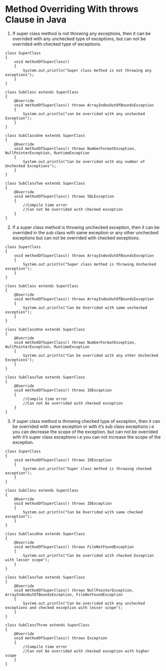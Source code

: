 # Method Overriding With throws Clause in Java

1) If super class method is not throwing any exceptions, then it can be overrided with any unchecked type of exceptions, but can not be overrided with checked type of exceptions.

```
class SuperClass
{
    void methodOfSuperClass()
    {
        System.out.println("Super class method is not throwing any exceptions");
    }
}
 
class SubClass extends SuperClass
{
    @Override
    void methodOfSuperClass() throws ArrayIndexOutOfBoundsException
    {
        System.out.println("can be overrided with any unchecked Exception");
    }
}
 
class SubClassOne extends SuperClass
{
    @Override
    void methodOfSuperClass() throws NumberFormatException, NullPointerException, RuntimeException
    {
        System.out.println("Can be overrided with any number of Unchecked Exceptions");
    }
}
 
class SubClassTwo extends SuperClass
{
    @Override
    void methodOfSuperClass() throws SQLException
    {
        //Compile time error
        //Can not be overrided with checked exception
    }
}
```

2) If a super class method is throwing unchecked exception, then it can be overrided in the sub class with same exception or any other unchecked exceptions but can not be overrided with checked exceptions.

```
class SuperClass
{
    void methodOfSuperClass() throws ArrayIndexOutOfBoundsException
    {
        System.out.println("Super class method is throwing Unchecked exception");
    }
}
 
class SubClass extends SuperClass
{
    @Override
    void methodOfSuperClass() throws ArrayIndexOutOfBoundsException
    {
        System.out.println("Can be Overrided with same unchecked exception");
    }
}
 
class SubClassOne extends SuperClass
{
    @Override
    void methodOfSuperClass() throws NumberFormatException, NullPointerException, RuntimeException
    {
        System.out.println("Can be overrided with any other Unchecked Exceptions");
    }
}
 
class SubClassTwo extends SuperClass
{
    @Override
    void methodOfSuperClass() throws IOException
    {
        //Compile time error
        //Can not be overrided with checked exception
    }
}
```

3) If super class method is throwing checked type of exception, then it can be overrided with same exception or with it’s sub class exceptions i.e you can decrease the scope of the exception, but can not be overrided with it’s super class exceptions i.e you can not increase the scope of the exception.

```
class SuperClass
{
    void methodOfSuperClass() throws IOException
    {
        System.out.println("Super class method is throwing checked exception");
    }
}
 
class SubClass extends SuperClass
{
    @Override
    void methodOfSuperClass() throws IOException
    {
        System.out.println("Can be Overrided with same checked exception");
    }
}
 
class SubClassOne extends SuperClass
{
    @Override
    void methodOfSuperClass() throws FileNotFoundException
    {
        System.out.println("Can be overrided with checked Exception with lesser scope");
    }
}
 
class SubClassTwo extends SuperClass
{
    @Override
    void methodOfSuperClass() throws NullPointerException, ArrayIndexOutOfBoundsException, FileNotFoundException
    {
        System.out.println("Can be overrided with any unchecked exceptions and checked exception with lesser scope");
    }
}
 
class SubClassThree extends SuperClass
{
    @Override
    void methodOfSuperClass() throws Exception
    {
        //Compile time error
        //Can not be overrided with checked exception with higher scope
    }
}
```

